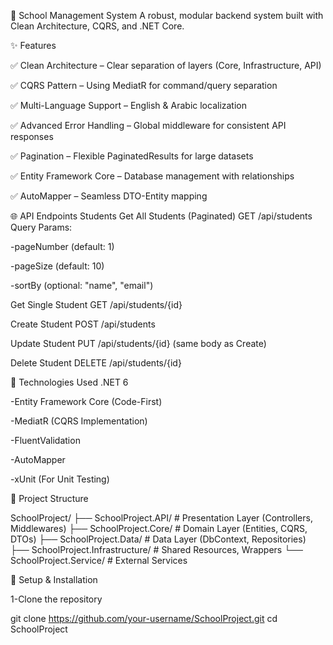 🏫 School Management System
A robust, modular backend system built with Clean Architecture, CQRS, and .NET Core.

✨ Features

✅ Clean Architecture – Clear separation of layers (Core, Infrastructure, API)

✅ CQRS Pattern – Using MediatR for command/query separation

✅ Multi-Language Support – English & Arabic localization

✅ Advanced Error Handling – Global middleware for consistent API responses

✅ Pagination – Flexible PaginatedResults<T> for large datasets

✅ Entity Framework Core – Database management with relationships

✅ AutoMapper – Seamless DTO-Entity mapping


🌐 API Endpoints
Students
Get All Students (Paginated)
GET /api/students
Query Params:

-pageNumber (default: 1)

-pageSize (default: 10)

-sortBy (optional: "name", "email")

Get Single Student
GET /api/students/{id}

Create Student
POST /api/students

Update Student
PUT /api/students/{id}
(same body as Create)

Delete Student
DELETE /api/students/{id}

🚀 Technologies Used
.NET 6

-Entity Framework Core (Code-First)

-MediatR (CQRS Implementation)

-FluentValidation

-AutoMapper

-xUnit (For Unit Testing)


📂 Project Structure

SchoolProject/
├── SchoolProject.API/          # Presentation Layer (Controllers, Middlewares)
├── SchoolProject.Core/        # Domain Layer (Entities, CQRS, DTOs)
├── SchoolProject.Data/        # Data Layer (DbContext, Repositories)
├── SchoolProject.Infrastructure/ # Shared Resources, Wrappers
└── SchoolProject.Service/     # External Services


🔧 Setup & Installation

1-Clone the repository

git clone https://github.com/your-username/SchoolProject.git
cd SchoolProject










